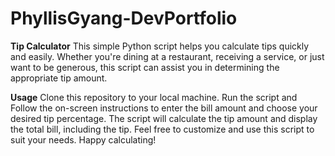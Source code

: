 # PhyllisGyang-DevPortfolio

**Tip Calculator**
This simple Python script helps you calculate tips quickly and easily. Whether you're dining at a restaurant, receiving a service, or just want to be generous, 
this script can assist you in determining the appropriate tip amount.

**Usage**
Clone this repository to your local machine.
Run the script and
Follow the on-screen instructions to enter the bill amount and choose your desired tip percentage.
The script will calculate the tip amount and display the total bill, including the tip.
Feel free to customize and use this script to suit your needs. Happy calculating!
